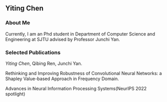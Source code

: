 ## Yiting Chen

### About Me

Currently, I am an Phd student in Department of Computer Science and Engineering at SJTU advised by Professor Junchi Yan.

### Selected Publications

*Yiting Chen*, Qibing Ren, Junchi Yan.

Rethinking and Improving Robustness of Convolutional Neural Networks: a Shapley Value-based Approach in Frequency Domain.

Advances in Neural Information Processing Systems(NeurIPS 2022 spotlight)

